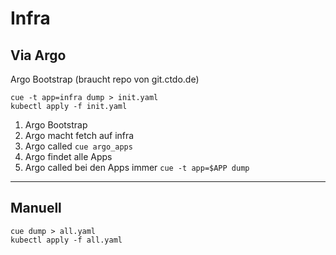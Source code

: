 # Infra

## Via Argo
Argo Bootstrap (braucht repo von git.ctdo.de)
```
cue -t app=infra dump > init.yaml
kubectl apply -f init.yaml
```

1. Argo Bootstrap
2. Argo macht fetch auf infra
3. Argo called `cue argo_apps`
4. Argo findet alle Apps
5. Argo called bei den Apps immer `cue -t app=$APP dump`

---

## Manuell

```
cue dump > all.yaml
kubectl apply -f all.yaml
```